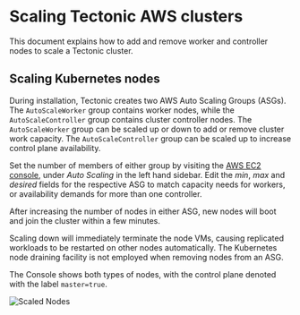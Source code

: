 # Scaling Tectonic AWS clusters

This document explains how to add and remove worker and controller nodes to scale a Tectonic cluster.

## Scaling Kubernetes nodes

During installation, Tectonic creates two AWS Auto Scaling Groups (ASGs). The `AutoScaleWorker` group contains worker nodes, while the `AutoScaleController` group contains cluster controller nodes. The `AutoScaleWorker` group can be scaled up or down to add or remove cluster work capacity. The `AutoScaleController` group can be scaled up to increase control plane availability.

Set the number of members of either group by visiting the [AWS EC2 console][aws-ec2], under *Auto Scaling* in the left hand sidebar. Edit the *min*, *max* and *desired* fields for the respective ASG to match capacity needs for workers, or availability demands for more than one controller.

After increasing the number of nodes in either ASG, new nodes will boot and join the cluster within a few minutes.

Scaling down will immediately terminate the node VMs, causing replicated workloads to be restarted on other nodes automatically. The Kubernetes node draining facility is not employed when removing nodes from an ASG.

The Console shows both types of nodes, with the control plane denoted with the label `master=true`.

![Scaled Nodes][scaled-nodes]


[scaled-nodes]: ../img/scaled-nodes.png
[aws-autoscaling]: http://docs.aws.amazon.com/autoscaling/latest/userguide/WhatIsAutoScaling.html
[aws-ec2]: https://console.aws.amazon.com/ec2/
